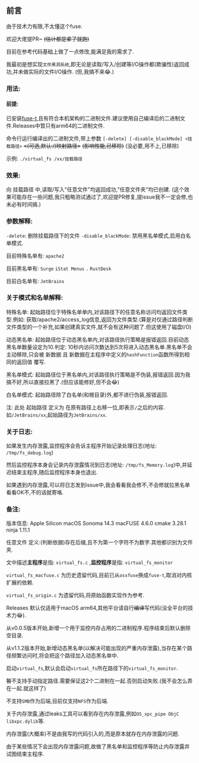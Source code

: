 ## 前言

由于技术力有限,不太懂这个fuse.

欢迎大佬提PR~  ~~(估计都是拿了就跑)~~

目前在参考代码基础上做了一点修改,能满足我的需求了.

我最初是想实现`文件黑洞系统`,即无论是读取/写入/创建等I/O操作都(欺骗性)返回成功,并未做实际的文件I/O操作. (但,我搞不来😂.)

### 用法:

#### 前提:

已安装[fuse-t](https://github.com/macos-fuse-t/fuse-t),且有符合本机架构的二进制文件.建议使用自己编译后的二进制文件.Releases中暂只有arm64的二进制文件.

命令行运行编译出的二进制文件,带上参数 `[-delete] [-disable_blackMode] <挂载路径>`  ~~<(可选,默认:/)映射路径>~~ ~~(影响性能,已移除)~~ (没必要,用不上,已移除)

示例: `./virtual_fs /xx/挂载路径`

### 效果: 

向 挂载路径 中,读取/写入"任意文件"均返回成功,"任意文件夹"均已创建. (这个效果可能存在一些问题,我只粗略测试通过了,欢迎提PR修复,提issue我不一定会修,也未必有时间搞.)

### 参数解释: 

`-delete`: 删除挂载路径下的文件 `-disable_blackMode`: 禁用黑名单模式,启用白名单模式.

目前特殊名单有: `apache2`

目前黑名单有: `Surge` `iStat Menus` `.` `RustDesk`

目前白名单有: `JetBrains`

### 关于模式和名单解释: 

特殊名单: 起始路径位于特殊名单单内,对该路径下的任意名称访问均返回文件类型.例如: 获取/apache2/access_log信息,返回为文件类型.(算是对仅通过路径判断文件类型的一个补充,如果创建真实文件,就不会有这种问题了.但这使用了磁盘I/O)

动态黑名单: 起始路径位于动态黑名单内,对该路径执行策略是报错返回.目前动态黑名单数量设定为10.判定: 10秒内访问次数达到5次将进入动态黑名单.黑名单不会主动移除,只会被 新数据 且 新数据在主程序中定义的`hashFunction`函数所得到相同的返回值 覆写.

黑名单模式: 起始路径位于黑名单内,对该路径执行策略是不伪装,报错返回.因为我搞不好,所以直接拉黑了.(但应该能修好,但不会😂)

白名单模式: 起始路径除了白名单(和根目录)外,都不进行伪装,报错返回.

注: 此处 起始路径 定义为 在原有路径上右移一位,即表示`/`之后的内容.如`/JetBrains/xx`,起始路径为`JetBrains/xx`.

### 关于日志:

如果发生内存泄露,监控程序会告诉主程序开始记录处理日志(地址: `/tmp/fs_debug.log`)

然后监控程序本身会记录内存泄露情况到日志(地址: `/tmp/fs_Memory.log`)中,并延迟结束主程序,随后监控程序本身也退出.

如果遇到内存泄露,可以将日志发到issue中,我会看看我会修不,不会修就拉黑名单看看OK不,不的话就寄咯.

### 备注: 

版本信息: Apple Silicon macOS Sonoma 14.3 macFUSE 4.6.0 cmake 3.28.1 ninja 1.11.1

任意文件 定义:(判断依据)存在后缀,且不为第一个字符不为数字.其他都识别为文件夹. 

文中描述**主程序**是指: `virtual_fs.c` ,**监控程序**是指: `virtual_fs_monitor`

`virtual_fs_macfuse.c` 为历史遗留代码,目前已从`osxfuse`换成`fuse-t`,取消对内核扩展的依赖.

`virtual_fs_origin.c` 为遗留代码,将原始函数实现作为参考.

Releases 默认仅适用于macOS arm64,其他平台请自行~~编译~~写代码(没全平台的技术力😂).

从v0.0.5版本开始,新增一个用于监控内存占用的二进制程序.程序结束后默认删除空目录.

从v1.1.2版本开始,新增动态黑名单(以解决可能出现的严重内存泄露),当存在某个路径频繁访问时,将会把这个路径加入动态黑名单中.

启动`virtual_fs`,默认会启动`virtual_fs`所在路径下的`virtual_fs_monitor`.

~~暂~~不支持手动指定路径.需要保证这2个二进制在一起.否则启动失败.(我不会怎么弄在一起.就这样了)

不支持`SMB`作为后端,目前仅支持`NFS`作为后端.

关于内存泄露,通过leaks工具可以看到存在内存泄露,例如`OS_xpc_pipe ObjC libxpc.dylib`等.

内存泄露(大概率)不是由我写的代码引入的,而是原本就存在内存泄露的问题.

由于某些情况下会出现内存泄露问题,故做了黑名单和监控程序等防止内存泄露并试图结束主程序.
